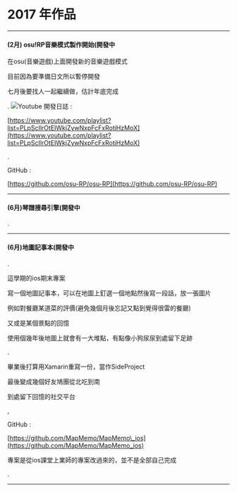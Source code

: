 # 2017 年作品

---

#### \(2月\) osu!RP音樂模式製作開始\(開發中

在osu\(音樂遊戲\)上面開發新的音樂遊戲模式

目前因為要準備日文所以暫停開發

七月後要找人一起繼續做，估計年底完成

.    ![](https://lh3.googleusercontent.com/8BijVTb5yMl8k2ZWDKSJMs-iL5VaZSi33vtiOwjyo7Dna2Pnt87uHc_HCQnMg8eDVRS6R12E5WqpnsJEoQadbFYJd-C-mmPrVmLNLvVEwIHDTPQYiyqoK7DFAvwbNhBb7v8m6oRr)Youtube 開發日誌 :

[https://www.youtube.com/playlist?list=PLpScIlrOtEIWkjZywNxpFcFxRotiHzMoX](https://www.youtube.com/playlist?list=PLpScIlrOtEIWkjZywNxpFcFxRotiHzMoX)

.

GitHub :

[https://github.com/osu-RP/osu-RP](https://github.com/osu-RP/osu-RP)

---

#### \(6月\)琴譜搜尋引擎\(開發中

.

---

#### \(6月\)地圖記事本\(開發中

.

這學期的ios期末專案

寫一個地圖記事本，可以在地圖上釘選一個地點然後寫一段話，放一張圖片

例如對餐廳某道菜的評價\(避免幾個月後忘記又點到覺得很雷的餐廳\)

又或是某個景點的回憶

使用個幾年後地圖上就會有一大堆點，有點像小狗尿尿到處留下足跡

.

畢業後打算用Xamarin重寫一份，當作SideProject

最後變成幾個好友鳩團從北吃到南

到處留下回憶的社交平台

,

GitHub :

[https://github.com/MapMemo/MapMemo\_ios](https://github.com/MapMemo/MapMemo_ios)

專案是從ios課堂上業師的專案改過來的，並不是全部自己完成

.

---



